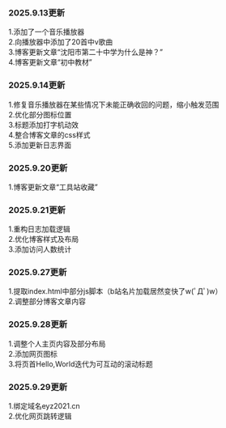 ### 2025.9.13更新
1.添加了一个音乐播放器<br>
2.向播放器中添加了20首中v歌曲<br>
3.博客更新文章“沈阳市第二十中学为什么是神？”<br>
4.博客更新文章“初中教材”<br>

### 2025.9.14更新
1.修复音乐播放器在某些情况下未能正确收回的问题，缩小触发范围<br>
2.优化部分图标位置<br>
3.标题添加打字机动效<br>
4.整合博客文章的css样式<br>
5.添加更新日志界面<br>

### 2025.9.20更新
1.博客更新文章“工具站收藏”<br>

### 2025.9.21更新
1.重构日志加载逻辑<br>
2.优化博客样式及布局<br>
3.添加访问人数统计<br>

### 2025.9.27更新
1.提取index.html中部分js脚本（b站名片加载居然变快了w(ﾟДﾟ)w）<br>
2.调整部分博客文章内容<br>

### 2025.9.28更新
1.调整个人主页内容及部分布局<br>
2.添加网页图标<br>
3.将页首Hello,World迭代为可互动的滚动标题<br>

### 2025.9.29更新
1.绑定域名eyz2021.cn<br>
2.优化网页跳转逻辑<br>
